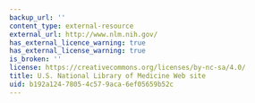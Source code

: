 ```yaml
---
backup_url: ''
content_type: external-resource
external_url: http://www.nlm.nih.gov/
has_external_licence_warning: true
has_external_license_warning: true
is_broken: ''
license: https://creativecommons.org/licenses/by-nc-sa/4.0/
title: U.S. National Library of Medicine Web site
uid: b192a124-7805-4c57-9aca-6ef05659b52c
---
```

